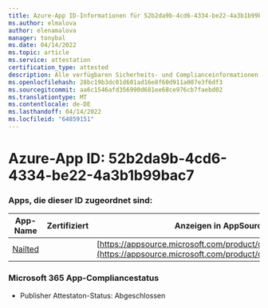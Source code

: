 ```yaml
---
title: Azure-App ID-Informationen für 52b2da9b-4cd6-4334-be22-4a3b1b99bac7
ms.author: elmalova
author: elenamalova
manager: tonybal
ms.date: 04/14/2022
ms.topic: article
ms.service: attestation
certification_type: attested
description: Alle verfügbaren Sicherheits- und Complianceinformationen für 52b2da9b-4cd6-4334-be22-4a3b1b99bac7.
ms.openlocfilehash: 28bc19b3dc01d601ad16e8f60d911a007e3f6df3
ms.sourcegitcommit: aa6c1546afd356990d681ee68ce976cb7faebd02
ms.translationtype: MT
ms.contentlocale: de-DE
ms.lasthandoff: 04/14/2022
ms.locfileid: "64859151"
---
```

# <a name="azure-app-id-52b2da9b-4cd6-4334-be22-4a3b1b99bac7"></a>Azure-App ID: 52b2da9b-4cd6-4334-be22-4a3b1b99bac7


### <a name="apps-associated-with-this-id"></a>Apps, die dieser ID zugeordnet sind:
| **App-Name** | **Zertifiziert** | **Anzeigen in AppSource** |
|--------------|---------------|-----------------------|
| [Nailted](../forward/WA200003375.md) |  | [https://appsource.microsoft.com/product/office/WA200003375](https://appsource.microsoft.com/product/office/WA200003375) |

### <a name="microsoft-365-app-compliance-status"></a>Microsoft 365 App-Compliancestatus
- Publisher Attestaton-Status: Abgeschlossen
